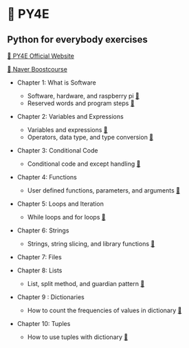# 🐍 PY4E

## Python for everybody exercises

[:link: PY4E Official Website](https://www.py4e.com)

[:link: Naver Boostcourse](https://www.boostcourse.org/cs122)

- Chapter 1: What is Software

  - Software, hardware, and raspberry pi [:memo:](https://love-every-moment.tistory.com/27)
  - Reserved words and program steps [:memo:](https://love-every-moment.tistory.com/28)

- Chapter 2: Variables and Expressions

  - Variables and expressions [:memo:](https://love-every-moment.tistory.com/29)
  - Operators, data type, and type conversion [:memo:](https://love-every-moment.tistory.com/30)

- Chapter 3: Conditional Code

  - Conditional code and except handling [:memo:](https://love-every-moment.tistory.com/35)

- Chapter 4: Functions

  - User defined functions, parameters, and arguments [:memo:](https://love-every-moment.tistory.com/68)

- Chapter 5: Loops and Iteration

  - While loops and for loops [:memo:](https://love-every-moment.tistory.com/76)

- Chapter 6: Strings

  - Strings, string slicing, and library functions [:memo:](https://love-every-moment.tistory.com/77)

- Chapter 7: Files

- Chapter 8: Lists

  - List, split method, and guardian pattern [:memo:](https://love-every-moment.tistory.com/80)

- Chapter 9 : Dictionaries

  - How to count the frequencies of values in dictionary [:memo:](https://love-every-moment.tistory.com/81)

- Chapter 10: Tuples

  - How to use tuples with dictionary [:memo:](https://love-every-moment.tistory.com/82)
